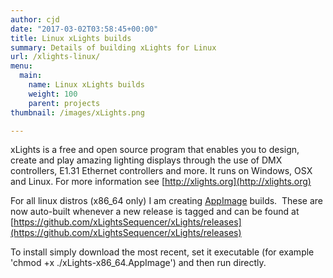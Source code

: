 ```yaml
---
author: cjd
date: "2017-03-02T03:58:45+00:00"
title: Linux xLights builds
summary: Details of building xLights for Linux
url: /xlights-linux/
menu:
  main:
    name: Linux xLights builds
    weight: 100
    parent: projects
thumbnail: /images/xLights.png

---
```

xLights is a free and open source program that enables you to design, create and play amazing lighting displays through the use of DMX controllers, E1.31 Ethernet controllers and more.
It runs on Windows, OSX and Linux.
For more information see [http://xlights.org](http://xlights.org)

For all linux distros (x86\_64 only) I am creating [AppImage](http://appimage.org) builds.  These are now auto-built whenever a new release is tagged and can be found at [https://github.com/xLightsSequencer/xLights/releases](https://github.com/xLightsSequencer/xLights/releases)

To install simply download the most recent, set it executable (for example 'chmod +x ./xLights-x86\_64.AppImage') and then run directly.
